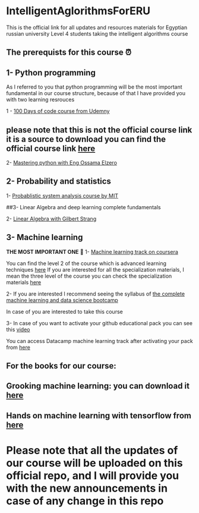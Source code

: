 # IntelligentAglorithmsForERU
This is the official link for all updates and resources materials for Egyptian russian university Level 4 students taking the intelligent algorithms course



## The prerequists for this course ⏰

## 1- Python programming  <i class="fa-brands fa-python"></i>

As I referred to you that python programming will be the most important fundamental in our course structure, because of that I have provided you with two learning resrouces 

1 - [100 Days of code course from Udemny](https://www.howtofree.org/complete-python-pro-bootcamp-3/) 
## please note that this is not the official course link it is a source to download you can find the official course link [here](https://www.udemy.com/course/100-days-of-code/)


2- [Mastering python with Eng Ossama Elzero](https://youtube.com/playlist?list=PLDoPjvoNmBAyE_gei5d18qkfIe-Z8mocs&si=kAVtDHeEED4KK7BX)


## 2- Probability and statistics 

1- [Probablistic system analysis course by MIT](https://youtube.com/playlist?list=PLUl4u3cNGP60A3XMwZ5sep719_nh95qOe&si=AGNh7_uuu64RDsrY)


##3- Linear Algebra and deep learning complete fundamentals 

2- [Linear Algebra with Gilbert Strang](https://youtube.com/playlist?list=PLUl4u3cNGP63oMNUHXqIUcrkS2PivhN3k&si=Q_dHeedJ5Yfgk5xK)




## 3- Machine learning 

<strong>THE MOST IMPORTANT ONE</strong> 🥇
1- [Machine learning track on coursera](https://www.coursera.org/specializations/machine-learning-introduction)

You can find the level 2 of the course which is advanced learning techniques [here](https://github.com/greyhatguy007/Machine-Learning-Specialization-Coursera/tree/main/C2%20-%20Advanced%20Learning%20Algorithms)
If you are interested for all the specialization materials, I mean the three level of the course you can check the specialization materials [here](https://github.com/greyhatguy007/Machine-Learning-Specialization-Coursera/tree/main)


2- If you are interested I recommend seeing the syllabus of [the complete machine learning and data science bootcamp](https://appbrewery.com/p/data-science-machine-learning-bootcamp)


In case of you are interested to take this course

3- In case of you want to activate your github educational pack you can see this [video](https://www.youtube.com/watch?v=46zrI2Pan1g)

You can access 
Datacamp machine learning track after activating your pack from [here](https://www.datacamp.com/tracks/machine-learning-scientist-with-python)





## For the books for our course:

## Grooking machine learning: you can download it [here](https://cloudflare-ipfs.com/ipfs/bafykbzacecikv5cenny6ang676jzdbs6smqxnlbk4yewmw3kmdwt3dfyohddy?filename=Luis%20Serrano%20-%20Grokking%20Machine%20Learning-Manning%20Publications%20(2021).pdf&fbclid=IwAR3TRhVDHyf2IDA0gV_trmk3ymWxplQIqzl0jhbJJihVkXDw895bI07Evp8)

## Hands on machine learning with tensorflow from [here](https://github.com/yanshengjia/ml-road/blob/master/resources/Hands%20On%20Machine%20Learning%20with%20Scikit%20Learn%20and%20TensorFlow.pdf)



# Please note that all the updates of our course will be uploaded on this official repo, and I will provide you with the new announcements in case of any change in this repo








